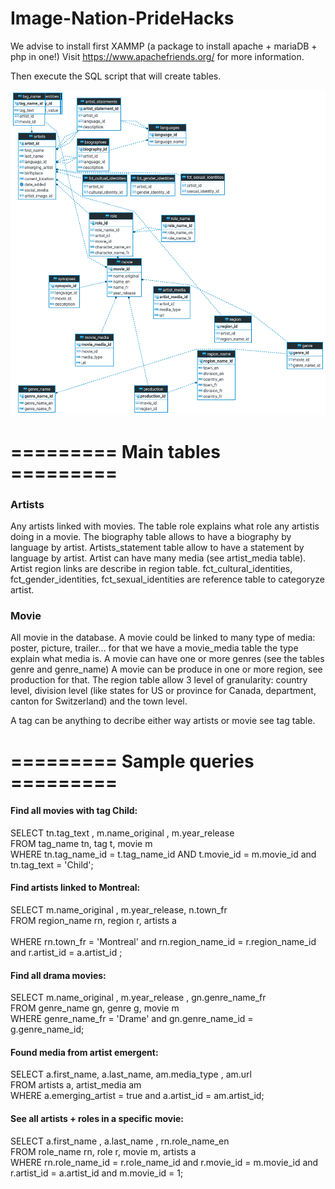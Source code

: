 # Image-Nation-PrideHacks

We advise to install first  XAMMP (a package to install apache + mariaDB + php in one!)
Visit https://www.apachefriends.org/ for more information.

Then execute the SQL script that will create tables.

![Alt text](images/imagenation_schema.png?raw=true "Schema")

# ========= Main tables =========

### Artists
 
Any artists linked with movies. The table role explains what role any artistis doing in a movie.
The biography table allows to have a biography by language by artist.
Artists_statement table allow to have a statement by language by artist.
Artist can have many media (see artist_media table).
Artist region links are describe in region table.
fct_cultural_identities, fct_gender_identities, fct_sexual_identities are reference table to categoryze artist.

### Movie
 
All movie in the database.
A movie could be linked to many type of media: poster, picture, trailer... for that we have a movie_media table the type explain what media is.
A movie can have one or more genres (see the tables genre and genre_name)
A movie can be produce in one or more region, see production for that.
The region table allow 3 level of granularity: country level, division level (like states for US or province for Canada, department, canton for Switzerland) and the town level.

A tag can be anything to decribe either way artists or movie see tag table.

# ========= Sample queries =========
 
#### Find all movies with tag Child:

SELECT tn.tag_text , m.name_original , m.year_release
<br>FROM tag_name tn, tag t, movie m
<br>WHERE tn.tag_name_id  = t.tag_name_id AND t.movie_id = m.movie_id
and tn.tag_text = 'Child';



#### Find artists linked to Montreal:

SELECT  m.name_original , m.year_release, n.town_fr
<br>FROM region_name rn, region r, artists a  
<br>WHERE rn.town_fr = 'Montreal'
and rn.region_name_id  = r.region_name_id
and r.artist_id = a.artist_id ;

#### Find all drama movies:

SELECT m.name_original , m.year_release , gn.genre_name_fr
<br>FROM genre_name gn, genre g, movie m
<br>WHERE genre_name_fr = 'Drame'
and gn.genre_name_id = g.genre_name_id;

#### Found media from artist emergent:

SELECT a.first_name, a.last_name, am.media_type , am.url
<br>FROM artists a, artist_media am
<br>WHERE a.emerging_artist = true
and a.artist_id  = am.artist_id;

#### See all artists + roles in a specific movie:

SELECT a.first_name , a.last_name , rn.role_name_en
<br>FROM role_name rn, role r, movie m, artists a
<br>WHERE rn.role_name_id = r.role_name_id
and r.movie_id  = m.movie_id and r.artist_id = a.artist_id and m.movie_id  = 1;
